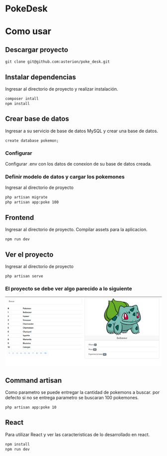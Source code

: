 # PokeDesk

# Como usar

## Descargar proyecto

```
git clone git@github.com:asterion/poke_desk.git
```

## Instalar dependencias

Ingresar al directorio de proyecto y realizar instalación.

```
composer intall
npm install
```

## Crear base de datos

Ingresar a su servicio de base de datos MySQL y crear una base de datos.

```
create database pokemon;
```

### Configurar

Configurar .env con los datos de conexion de su base de datos creada.

### Definir modelo de datos y cargar los pokemones

Ingresar al directorio de proyecto

```
php artisan migrate
php artisan app:poke 100
```

## Frontend

Ingresar al directorio de proyecto. Compilar assets para la aplicacion.

```
npm run dev
```

## Ver el proyecto

Ingresar al directorio de proyecto

```
php artisan serve
```

### El proyecto se debe ver algo parecido a lo siguiente

![Proyecto](https://github.com/asterion/poke_desk/blob/develop/image.png?raw=true)


## Command artisan

Como parametro se puede entregar la cantidad de pokemons a buscar.
por defecto si no se entrega parametro se buscaran 100 pokemones.

```
php artisan app:poke 10
```

## React

Para utilizar React y ver las caracteristicas de lo desarrollado en react.

```
npm install
npm run dev
```


